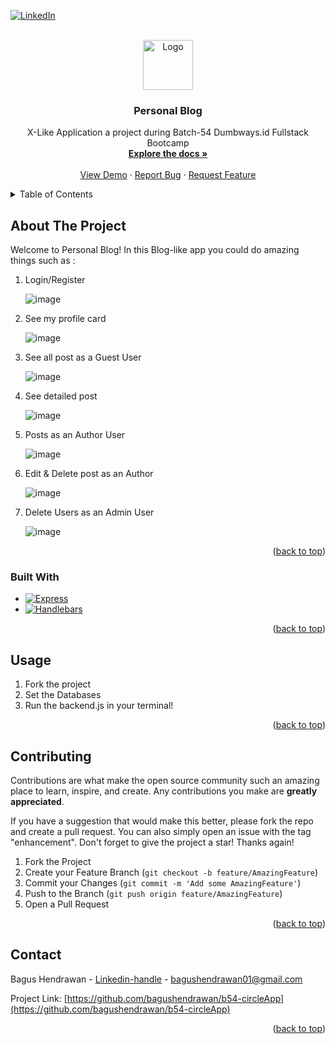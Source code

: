 <!-- Improved compatibility of back to top link: See: https://github.com/othneildrew/Best-README-Template/pull/73 -->
<a id="readme-top"></a>
<!--
*** Thanks for checking out the Best-README-Template. If you have a suggestion
*** that would make this better, please fork the repo and create a pull request
*** or simply open an issue with the tag "enhancement".
*** Don't forget to give the project a star!
*** Thanks again! Now go create something AMAZING! :D
-->



<!-- PROJECT SHIELDS -->
<!--
*** I'm using markdown "reference style" links for readability.
*** Reference links are enclosed in brackets [ ] instead of parentheses ( ).
*** See the bottom of this document for the declaration of the reference variables
*** for contributors-url, forks-url, etc. This is an optional, concise syntax you may use.
*** https://www.markdownguide.org/basic-syntax/#reference-style-links
-->
[![LinkedIn][linkedin-shield]][linkedin-url]



<!-- PROJECT LOGO -->
<br />
<div align="center">
  <a href="https://github.com/bagushendrawan/b54-personal-blog">
    <img src="https://github.com/bagushendrawan/b54-personal-blog/blob/main/assets/img/favicon.ico" alt="Logo" width="80" height="80">
  </a>

<h3 align="center">Personal Blog</h3>

  <p align="center">
    X-Like Application a project during Batch-54 Dumbways.id Fullstack Bootcamp
    <br />
    <a href="https://github.com/bagushendrawan/b54-personal-blog"><strong>Explore the docs »</strong></a>
    <br />
    <br />
    <a href="https://github.com/bagushendrawan/b54-personal-blog">View Demo</a>
    ·
    <a href="https://github.com/bagushendrawan/b54-personal-blog/issues/new?labels=bug&template=bug-report---.md">Report Bug</a>
    ·
    <a href="https://github.com/bagushendrawan/b54-personal-blog/issues/new?labels=enhancement&template=feature-request---.md">Request Feature</a>
  </p>
</div>



<!-- TABLE OF CONTENTS -->
<details>
  <summary>Table of Contents</summary>
  <ol>
    <li>
      <a href="#about-the-project">About The Project</a>
      <ul>
        <li><a href="#built-with">Built With</a></li>
      </ul>
    </li>
    <li><a href="#usage">Usage</a></li>
    <li><a href="#contributing">Contributing</a></li>
    <li><a href="#contact">Contact</a></li>
  </ol>
</details>



<!-- ABOUT THE PROJECT -->
## About The Project
Welcome to Personal Blog!
In this Blog-like app you could do amazing things such as :
<ol>
<li>Login/Register</li>
  
![image](https://github.com/bagushendrawan/b54-personal-blog/assets/125522708/90f1d91f-2426-4c96-9739-e1cf03e912d7)

<li>See my profile card</li>
  
![image](https://github.com/bagushendrawan/b54-personal-blog/assets/125522708/e7ce8f7d-a18c-493d-8356-aa2915eb2350)

<li>See all post as a Guest User</li>

![image](https://github.com/bagushendrawan/b54-personal-blog/assets/125522708/8e214649-d457-4c72-ad3c-761efe0686cf)

<li>See detailed post</li>

![image](https://github.com/bagushendrawan/b54-personal-blog/assets/125522708/8e51186a-7061-4e63-a7b9-1277c9e4ed74)

<li>Posts as an Author User</li>

![image](https://github.com/bagushendrawan/b54-personal-blog/assets/125522708/eb4ed2d3-6b0d-4e81-ad6a-2d0b69d4b688)

<li>Edit & Delete post as an Author</li>

![image](https://github.com/bagushendrawan/b54-personal-blog/assets/125522708/a76e8edf-b5b4-4963-9320-2bfb0af72ec4)

<li>Delete Users as an Admin User</li>

![image](https://github.com/bagushendrawan/b54-personal-blog/assets/125522708/7214eb6c-3293-4448-9d18-27e6bae522b2)

</ol>
<p align="right">(<a href="#readme-top">back to top</a>)</p>



### Built With

* [![Express][Express]][Express-url]
* [![Handlebars][Hbs]][Hbs-url]


<p align="right">(<a href="#readme-top">back to top</a>)</p>

<!-- USAGE EXAMPLES -->
## Usage
<ol>
<li>Fork the project</li>
<li>Set the Databases</li>
<li>Run the backend.js in your terminal!</li>
</ol>

<p align="right">(<a href="#readme-top">back to top</a>)</p>

<!-- CONTRIBUTING -->
## Contributing

Contributions are what make the open source community such an amazing place to learn, inspire, and create. Any contributions you make are **greatly appreciated**.

If you have a suggestion that would make this better, please fork the repo and create a pull request. You can also simply open an issue with the tag "enhancement".
Don't forget to give the project a star! Thanks again!

1. Fork the Project
2. Create your Feature Branch (`git checkout -b feature/AmazingFeature`)
3. Commit your Changes (`git commit -m 'Add some AmazingFeature'`)
4. Push to the Branch (`git push origin feature/AmazingFeature`)
5. Open a Pull Request

<p align="right">(<a href="#readme-top">back to top</a>)</p>


<!-- CONTACT -->
## Contact

Bagus Hendrawan - [Linkedin-handle](www.linkedin.com/in/bagus-hendrawan) - bagushendrawan01@gmail.com

Project Link: [https://github.com/bagushendrawan/b54-circleApp](https://github.com/bagushendrawan/b54-circleApp)

<p align="right">(<a href="#readme-top">back to top</a>)</p>


<!-- MARKDOWN LINKS & IMAGES -->
<!-- https://www.markdownguide.org/basic-syntax/#reference-style-links -->
[contributors-shield]: https://img.shields.io/github/contributors/github_username/repo_name.svg?style=for-the-badge
[contributors-url]: https://github.com/github_username/repo_name/graphs/contributors
[forks-shield]: https://img.shields.io/github/forks/github_username/repo_name.svg?style=for-the-badge
[forks-url]: https://github.com/github_username/repo_name/network/members
[stars-shield]: https://img.shields.io/github/stars/github_username/repo_name.svg?style=for-the-badge
[stars-url]: https://github.com/github_username/repo_name/stargazers
[issues-shield]: https://img.shields.io/github/issues/github_username/repo_name.svg?style=for-the-badge
[issues-url]: https://github.com/github_username/repo_name/issues
[license-shield]: https://img.shields.io/github/license/github_username/repo_name.svg?style=for-the-badge
[license-url]: https://github.com/github_username/repo_name/blob/master/LICENSE.txt
[linkedin-shield]: https://img.shields.io/badge/-LinkedIn-black.svg?style=for-the-badge&logo=linkedin&colorB=555
[linkedin-url]: https://linkedin.com/in/linkedin_username
[product-screenshot]: images/screenshot.png
[Next.js]: https://img.shields.io/badge/next.js-000000?style=for-the-badge&logo=nextdotjs&logoColor=white
[Next-url]: https://nextjs.org/
[React.js]: https://img.shields.io/badge/React-20232A?style=for-the-badge&logo=react&logoColor=61DAFB
[React-url]: https://reactjs.org/
[Vue.js]: https://img.shields.io/badge/Vue.js-35495E?style=for-the-badge&logo=vuedotjs&logoColor=4FC08D
[Vue-url]: https://vuejs.org/
[Angular.io]: https://img.shields.io/badge/Angular-DD0031?style=for-the-badge&logo=angular&logoColor=white
[Angular-url]: https://angular.io/
[Svelte.dev]: https://img.shields.io/badge/Svelte-4A4A55?style=for-the-badge&logo=svelte&logoColor=FF3E00
[Svelte-url]: https://svelte.dev/
[Laravel.com]: https://img.shields.io/badge/Laravel-FF2D20?style=for-the-badge&logo=laravel&logoColor=white
[Laravel-url]: https://laravel.com
[linkedin-url]: www.linkedin.com/in/bagus-hendrawan
[Bootstrap.com]: https://img.shields.io/badge/Bootstrap-563D7C?style=for-the-badge&logo=bootstrap&logoColor=white
[Bootstrap-url]: https://getbootstrap.com
[JQuery.com]: https://img.shields.io/badge/jQuery-0769AD?style=for-the-badge&logo=jquery&logoColor=white
[JQuery-url]: https://jquery.com 
[Express]: https://img.shields.io/badge/Express-FF2D20?style=for-the-badge&logo=laravel&logoColor=white
[Express-url]: https://expressjs.com/
[Vite]: https://img.shields.io/badge/Vite-FF2D20?style=for-the-badge&logo=laravel&logoColor=white
[Vite-url]: https://vitejs.dev/
[Typescript-bg]: https://shields.io/badge/TypeScript-3178C6?logo=TypeScript&logoColor=FFF&style=flat-square
[Typescript-url]: https://www.typescriptlang.org/
[Chakra-ui]: https://shields.io/badge/chakra--ui-black?logo=chakraui&style=for-the-badge
[Chakra-url]: https://v2.chakra-ui.com/
[Hbs]: https://img.shields.io/badge/Handlebars%20js-f0772b?style=for-the-badge&logo=handlebarsdotjs&logoColor=black
[Hbs-url]: https://handlebarsjs.com/
